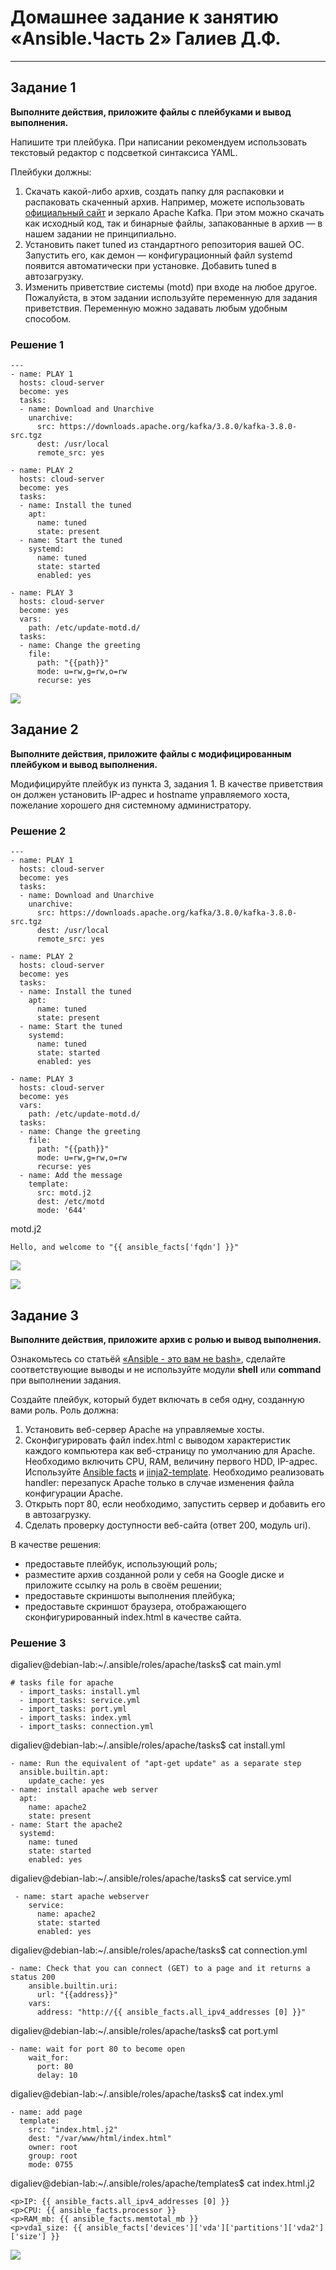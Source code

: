 # Домашнее задание к занятию «Ansible.Часть 2» Галиев Д.Ф.

---

## Задание 1

**Выполните действия, приложите файлы с плейбуками и вывод выполнения.**

Напишите три плейбука. При написании рекомендуем использовать текстовый редактор с подсветкой синтаксиса YAML.

Плейбуки должны: 

1. Скачать какой-либо архив, создать папку для распаковки и распаковать скаченный архив. Например, можете использовать [официальный сайт](https://kafka.apache.org/downloads) и зеркало Apache Kafka. При этом можно скачать как исходный код, так и бинарные файлы, запакованные в архив — в нашем задании не принципиально.
2. Установить пакет tuned из стандартного репозитория вашей ОС. Запустить его, как демон — конфигурационный файл systemd появится автоматически при установке. Добавить tuned в автозагрузку.
3. Изменить приветствие системы (motd) при входе на любое другое. Пожалуйста, в этом задании используйте переменную для задания приветствия. Переменную можно задавать любым удобным способом.

### Решение 1

```
---
- name: PLAY 1
  hosts: cloud-server
  become: yes
  tasks:
  - name: Download and Unarchive
    unarchive:
      src: https://downloads.apache.org/kafka/3.8.0/kafka-3.8.0-src.tgz
      dest: /usr/local
      remote_src: yes

- name: PLAY 2
  hosts: cloud-server
  become: yes
  tasks:
  - name: Install the tuned
    apt:
      name: tuned
      state: present
  - name: Start the tuned
    systemd:
      name: tuned
      state: started
      enabled: yes

- name: PLAY 3
  hosts: cloud-server
  become: yes
  vars:
    path: /etc/update-motd.d/
  tasks:
  - name: Сhange the greeting
    file:
      path: "{{path}}"
      mode: u=rw,g=rw,o=rw
      recurse: yes

```
![](./img/Ansible_1.1.png)


## Задание 2

**Выполните действия, приложите файлы с модифицированным плейбуком и вывод выполнения.** 

Модифицируйте плейбук из пункта 3, задания 1. В качестве приветствия он должен установить IP-адрес и hostname управляемого хоста, пожелание хорошего дня системному администратору. 

### Решение 2

```
---
- name: PLAY 1
  hosts: cloud-server
  become: yes
  tasks:
  - name: Download and Unarchive
    unarchive:
      src: https://downloads.apache.org/kafka/3.8.0/kafka-3.8.0-src.tgz
      dest: /usr/local
      remote_src: yes

- name: PLAY 2
  hosts: cloud-server
  become: yes
  tasks:
  - name: Install the tuned
    apt:
      name: tuned
      state: present
  - name: Start the tuned
    systemd:
      name: tuned
      state: started
      enabled: yes

- name: PLAY 3
  hosts: cloud-server
  become: yes
  vars:
    path: /etc/update-motd.d/
  tasks:
  - name: Сhange the greeting
    file:
      path: "{{path}}"
      mode: u=rw,g=rw,o=rw
      recurse: yes
  - name: Add the message
    template:
      src: motd.j2
      dest: /etc/motd
      mode: '644'
```
motd.j2

```
Hello, and welcome to "{{ ansible_facts['fqdn'] }}"

```
![](./img/Ansible_2.1.png)

![](./img/Ansible_2.2.png)

## Задание 3

**Выполните действия, приложите архив с ролью и вывод выполнения.**

Ознакомьтесь со статьёй [«Ansible - это вам не bash»](https://habr.com/ru/post/494738/), сделайте соответствующие выводы и не используйте модули **shell** или **command** при выполнении задания.

Создайте плейбук, который будет включать в себя одну, созданную вами роль. Роль должна:

1. Установить веб-сервер Apache на управляемые хосты.
2. Сконфигурировать файл index.html c выводом характеристик каждого компьютера как веб-страницу по умолчанию для Apache. Необходимо включить CPU, RAM, величину первого HDD, IP-адрес.
Используйте [Ansible facts](https://docs.ansible.com/ansible/latest/playbook_guide/playbooks_vars_facts.html) и [jinja2-template](https://linuxways.net/centos/how-to-use-the-jinja2-template-in-ansible/). Необходимо реализовать handler: перезапуск Apache только в случае изменения файла конфигурации Apache.
4. Открыть порт 80, если необходимо, запустить сервер и добавить его в автозагрузку.
5. Сделать проверку доступности веб-сайта (ответ 200, модуль uri).

В качестве решения:
- предоставьте плейбук, использующий роль;
- разместите архив созданной роли у себя на Google диске и приложите ссылку на роль в своём решении;
- предоставьте скриншоты выполнения плейбука;
- предоставьте скриншот браузера, отображающего сконфигурированный index.html в качестве сайта.

### Решение 3
digaliev@debian-lab:~/.ansible/roles/apache/tasks$ cat main.yml

```
# tasks file for apache
  - import_tasks: install.yml
  - import_tasks: service.yml
  - import_tasks: port.yml
  - import_tasks: index.yml
  - import_tasks: connection.yml

```
digaliev@debian-lab:~/.ansible/roles/apache/tasks$ cat install.yml

```
- name: Run the equivalent of "apt-get update" as a separate step
  ansible.builtin.apt:
    update_cache: yes
- name: install apache web server
  apt:
    name: apache2
    state: present
- name: Start the apache2
  systemd:
    name: tuned
    state: started
    enabled: yes

```

digaliev@debian-lab:~/.ansible/roles/apache/tasks$ cat service.yml

```
 - name: start apache webserver
    service:
      name: apache2
      state: started
      enabled: yes

```

digaliev@debian-lab:~/.ansible/roles/apache/tasks$ cat connection.yml

```
- name: Check that you can connect (GET) to a page and it returns a status 200
    ansible.builtin.uri:
      url: "{{address}}"
    vars:
      address: "http://{{ ansible_facts.all_ipv4_addresses [0] }}"

```
digaliev@debian-lab:~/.ansible/roles/apache/tasks$ cat port.yml

```
- name: wait for port 80 to become open
    wait_for:
      port: 80
      delay: 10

```
digaliev@debian-lab:~/.ansible/roles/apache/tasks$ cat index.yml

```
- name: add page
  template:
    src: "index.html.j2"
    dest: "/var/www/html/index.html"
    owner: root
    group: root
    mode: 0755

```
digaliev@debian-lab:~/.ansible/roles/apache/templates$ cat index.html.j2

```
<p>IP: {{ ansible_facts.all_ipv4_addresses [0] }}
<p>CPU: {{ ansible_facts.processor }}
<p>RAM_mb: {{ ansible_facts.memtotal_mb }}
<p>vda1_size: {{ ansible_facts['devices']['vda']['partitions']['vda2']['size'] }}

```
![](./img/Ansible_3.1.png)

